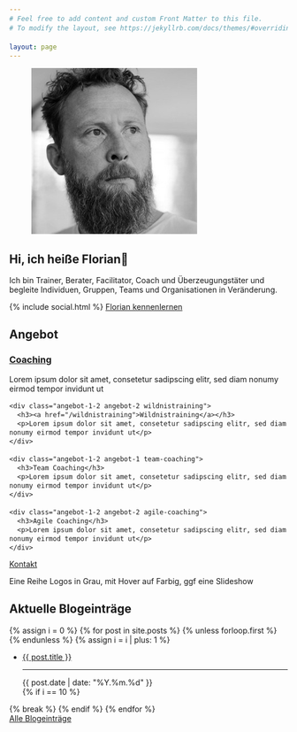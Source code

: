 ```yaml
---
# Feel free to add content and custom Front Matter to this file.
# To modify the layout, see https://jekyllrb.com/docs/themes/#overriding-theme-defaults

layout: page
---
```

<div id="front">
  <div id="intro">
    <figure role="group">
      <img src="/assets/imgs/florian-latzel-300x300.jpg" alt="Florian Latzel, Reinblau Teamtreffen, Mai 2017, Foto © Ronald Krentz">
    </figure>
    <h2>Hi, ich heiße Florian👋</h2>
    <p>Ich bin Trainer, Berater, Facilitator, Coach und Überzeugungstäter
    und begleite Individuen, Gruppen, Teams und Organisationen in Veränderung.
    </p>
    {% include social.html %}
    <a class="page-link kontakt" href="/ueber">Florian kennenlernen</a>
  </div>

  <div id="portfolio">
    <h2>Angebot</h2>
    <div class="angebot-1-2 angebot-1 coaching">
      <h3><a href="/coaching">Coaching</a></h3>
      <p>Lorem ipsum dolor sit amet, consetetur sadipscing elitr, sed diam nonumy eirmod tempor invidunt ut</p>
    </div>

    <div class="angebot-1-2 angebot-2 wildnistraining">
      <h3><a href="/wildnistraining">Wildnistraining</a></h3>
      <p>Lorem ipsum dolor sit amet, consetetur sadipscing elitr, sed diam nonumy eirmod tempor invidunt ut</p>
    </div>

    <div class="angebot-1-2 angebot-1 team-coaching">
      <h3>Team Coaching</h3>
      <p>Lorem ipsum dolor sit amet, consetetur sadipscing elitr, sed diam nonumy eirmod tempor invidunt ut</p>
    </div>

    <div class="angebot-1-2 angebot-2 agile-coaching">
      <h3>Agile Coaching</h3>
      <p>Lorem ipsum dolor sit amet, consetetur sadipscing elitr, sed diam nonumy eirmod tempor invidunt ut</p>
    </div>
  </div>
  
  <div id="kontakt">
    <a class="page-link kontakt" href="/kontakt">Kontakt</a>
  </div>
  
  <div id="kunden">
    <p>Eine Reihe Logos in Grau, mit Hover auf Farbig, ggf eine Slideshow</p>
  </div>

  <div id="blog-posts">
    <h2>Aktuelle Blogeinträge</h2>
    <div class="archiv">
  {% assign i = 0 %}
  {% for post in site.posts %}
    {% unless forloop.first %}
    </ul>
    {% endunless %}
    {% assign i = i | plus: 1 %}
    <ul>
      <li class="h-entry">
        <span class="title p-name">
          <a class="u-url" href="{{ post.url }}">{{ post.title }}</a>
        </span>
        <hr>
        <time class="dt-published" datetime="{{ post.date | date: "%Y-%m-%dT%H:%M:%S"}}">
          {{ post.date | date: "%Y.%m.%d"  }}
        </time>
      </li>
    {% if i == 10 %}
    </ul>
      {% break %}
    {% endif %}
  {% endfor %}
    </div>
    <a href="/blog">Alle Blogeinträge</a>
  </div>

</div>
